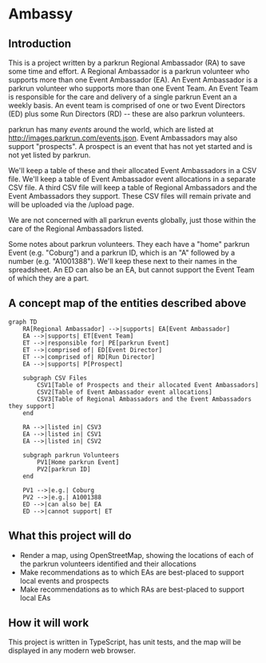 # Ambassy

## Introduction

This is a project written by a parkrun Regional Ambassador (RA) to save some time and effort. A Regional Ambassador is a parkrun volunteer who supports more than one Event Ambassador (EA). An Event Ambassador is a parkrun volunteer who supports more than one Event Team. An Event Team is responsible for the care and delivery of a single parkrun Event an a weekly basis. An event team is comprised of one or two Event Directors (ED) plus some Run Directors (RD) -- these are also parkrun volunteers.

parkrun has many _events_ around the world, which are listed at <http://images.parkrun.com/events.json>. Event Ambassadors may also support "prospects". A prospect is an event that has not yet started and is not yet listed by parkrun.

We'll keep a table of these and their allocated Event Ambassadors in a CSV file.
We'll keep a table of Event Ambassador event allocations in a separate CSV file.
A third CSV file will keep a table of Regional Ambassadors and the Event Ambassadors they support.
These CSV files will remain private and will be uploaded via the /upload page.

We are not concerned with all parkrun events globally, just those within the care of the Regional Ambassadors listed.

Some notes about parkrun volunteers. They each have a "home" parkrun Event (e.g. "Coburg") and a parkrun ID, which is an "A" followed by a number (e.g. "A1001388"). We'll keep these next to their names in the spreadsheet. An ED can also be an EA, but cannot support the Event Team of which they are a part.

## A concept map of the entities described above

```mermaid
graph TD
    RA[Regional Ambassador] -->|supports| EA[Event Ambassador]
    EA -->|supports| ET[Event Team]
    ET -->|responsible for| PE[parkrun Event]
    ET -->|comprised of| ED[Event Director]
    ET -->|comprised of| RD[Run Director]
    EA -->|supports| P[Prospect]

    subgraph CSV Files
        CSV1[Table of Prospects and their allocated Event Ambassadors]
        CSV2[Table of Event Ambassador event allocations]
        CSV3[Table of Regional Ambassadors and the Event Ambassadors they support]
    end

    RA -->|listed in| CSV3
    EA -->|listed in| CSV1
    EA -->|listed in| CSV2

    subgraph parkrun Volunteers
        PV1[Home parkrun Event]
        PV2[parkrun ID]
    end

    PV1 -->|e.g.| Coburg
    PV2 -->|e.g.| A1001388
    ED -->|can also be| EA
    ED -->|cannot support| ET
```

## What this project will do

- Render a map, using OpenStreetMap, showing the locations of each of the parkrun volunteers identified and their allocations
- Make recommendations as to which EAs are best-placed to support local events and prospects
- Make recommendations as to which RAs are best-placed to support local EAs

## How it will work

This project is written in TypeScript, has unit tests, and the map will be displayed in any modern web browser.
